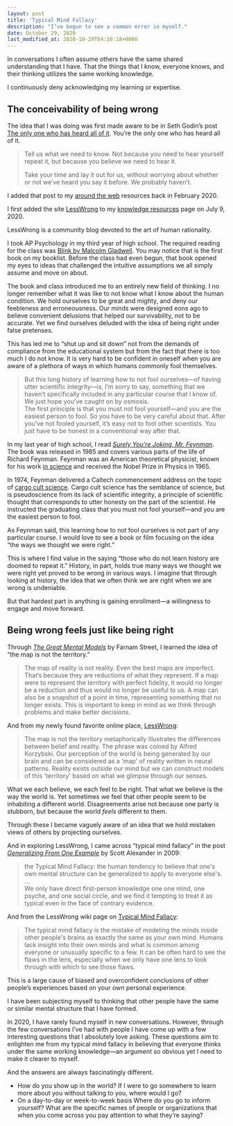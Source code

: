 ```yaml
---
layout: post
title: 'Typical Mind Fallacy'
description: "I’ve begun to see a common error in myself."
date: October 29, 2020
last_modified_at: 2020-10-29T04:26:18+0000
---
```



In conversations I often assume others have the same shared understanding that I have. That the things that I know, everyone knows, and their thinking utilizes the same working knowledge.

I continuously deny acknowledging my learning or expertise.

## The conceivability of being wrong
The idea that I was doing was first made aware to be in Seth Godin’s post [The only one who has heard all of it](https://seths.blog/2020/01/the-only-one-who-has-heard-all-of-it/). You’re the only one who has heard all of it.

> Tell us what we need to know. Not because you need to hear yourself repeat it, but because you believe we need to hear it.
> 
> Take your time and lay it out for us, without worrying about whether or not we’ve heard you say it before. We probably haven’t.

I added that post to my [around the web](https://lukasmurdock.com/aroundtheweb/) resources back in February 2020.

I first added the site [LessWrong](https://www.lesswrong.com/) to my [knowledge resources](https://lukasmurdock.com/knowledge/) page on July 9, 2020.

LessWrong is a community blog devoted to the art of human rationality.

I took AP Psychology in my third year of high school. The required reading for the class was [Blink by Malcolm Gladwell](https://lukasmurdock.com/booklist/). You may notice that is the first book on my booklist. Before the class had even begun, that book opened my eyes to ideas that challenged the intuitive assumptions we all simply assume and move on about.

The book and class introduced me to an entirely new field of thinking. I no longer remember what it was like to not know what I know about the human condition. We hold ourselves to be great and mighty, and deny our feebleness and erroneousness. Our minds were designed eons ago to believe convenient delusions that helped our survivability, not to be accurate. Yet we find ourselves deluded with the idea of being right under false pretenses.

This has led me to “shut up and sit down” not from the demands of compliance from the educational system but from the fact that there is too much I do not know. It is very hard to be confident in oneself when you are aware of a plethora of ways in which humans commonly fool themselves.

> But this long history of learning how to not fool ourselves—of having utter scientific integrity—is, I’m sorry to say, something that we haven’t specifically included in any particular course that I know of. We just hope you’ve caught on by osmosis.\
> The first principle is that you must not fool yourself—and you are the easiest person to fool. So you have to be very careful about that. After you’ve not fooled yourself, it’s easy not to fool other scientists. You just have to be honest in a conventional way after that.

In my last year of high school, I read *[Surely You're Joking, Mr. Feynman](https://lukasmurdock.com/booklist/)*. The book was released in 1985 and covers various parts of the life of Richard Feynman. Feynman was an American theoretical physicist, known for his work [in science](https://en.wikipedia.org/wiki/Richard_Feynman) and received the Nobel Prize in Physics in 1965.

In 1974, Feynman delivered a Caltech commencement address on the topic of [cargo cult science](http://calteches.library.caltech.edu/51/2/CargoCult.htm). Cargo cult science has the semblance of science, but is pseudoscience from its lack of scientific integrity, a principle of scientific thought that corresponds to utter honesty on the part of the scientist. He instructed the graduating class that you must not fool yourself—and you are the easiest person to fool.

As Feynman said, this learning how to not fool ourselves is not part of any particular course. I would love to see a book or film focusing on the idea “the ways we thought we were right.” 

This is where I find value in the saying “those who do not learn history are doomed to repeat it.” History, in part, holds true many ways we thought we were right yet proved to be wrong in various ways. I imagine that through looking at history, the idea that we often think we are right when we are wrong is undeniable.

But that hardest part in anything is gaining enrollment—a willingness to engage and move forward.

## Being wrong feels just like being right

Through *[The Great Mental Models](https://lukasmurdock.com/booklist/)* by Farnam Street, I learned the idea of “the map is not the territory.” 

> The map of reality is not reality. Even the best maps are imperfect. That’s because they are reductions of what they represent. If a map were to represent the territory with perfect fidelity, it would no longer be a reduction and thus would no longer be useful to us. A map can also be a snapshot of a point in time, representing something that no longer exists. This is important to keep in mind as we think through problems and make better decisions.

And from my newly found favorite online place, [LessWrong](https://www.lesswrong.com/tag/the-map-is-not-the-territory):

> The map is not the territory metaphorically illustrates the differences between belief and reality. The phrase was coined by Alfred Korzybski. Our perception of the world is being generated by our brain and can be considered as a 'map' of reality written in neural patterns. Reality exists outside our mind but we can construct models of this 'territory' based on what we glimpse through our senses.

What we each believe, we each feel to be right. That what we believe is the way the world is. Yet sometimes we feel that other people seem to be inhabiting a different world. Disagreements arise not because one party is stubborn, but because the world *feels* different to them.

Through these I became vaguely aware of an idea that we hold mistaken views of others by projecting ourselves.

And in exploring LessWrong, I came across “typical mind fallacy” in the post *[Generalizing From One Example](https://www.lesswrong.com/posts/baTWMegR42PAsH9qJ/generalizing-from-one-example)* by Scott Alexander in 2009:

> the Typical Mind Fallacy: the human tendency to believe that one's own mental structure can be generalized to apply to everyone else's.\
> …\
> We only have direct first-person knowledge one one mind, one psyche, and one social circle, and we find it tempting to treat it as typical even in the face of contrary evidence.

And from the LessWrong wiki page on [Typical Mind Fallacy](https://www.lesswrong.com/tag/typical-mind-fallacy):
> The typical mind fallacy is the mistake of modeling the minds inside other people's brains as exactly the same as your own mind. Humans lack insight into their own minds and what is common among everyone or unusually specific to a few. It can be often hard to see the flaws in the lens, especially when we only have one lens to look through with which to see those flaws.

This is a large cause of biased and overconfident conclusions of other people’s experiences based on your own personal experience.

I have been subjecting myself to thinking that other people have the same or similar mental structure that I have formed.

In 2020, I have rarely found myself in new conversations. However, through the few conversations I’ve had with people I have come up with a few interesting questions that I absolutely love asking. These questions aim to enlighten me from my typical mind fallacy in believing that everyone thinks under the same working knowledge—an argument so obvious yet I need to make it clearer to myself.

And the answers are always fascinatingly different.

- How do you show up in the world? If I were to go somewhere to learn more about you without talking to you, where would I go?
- On a day-to-day or week-to-week basis Where do you go to inform yourself? What are the specific names of people or organizations that when you come across you pay attention to what they’re saying?

